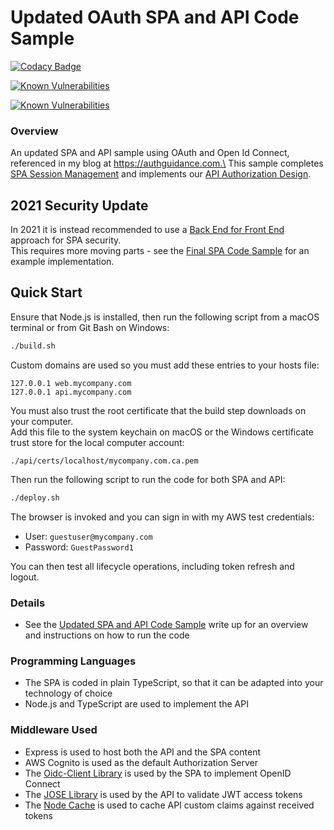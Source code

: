 # Updated OAuth SPA and API Code Sample

[![Codacy Badge](https://app.codacy.com/project/badge/Grade/a36801b67eae4a78ba3d6cd1f55a023f)](https://www.codacy.com/gh/gary-archer/oauth.websample2/dashboard?utm_source=github.com&amp;utm_medium=referral&amp;utm_content=gary-archer/oauth.websample2&amp;utm_campaign=Badge_Grade)

[![Known Vulnerabilities](https://snyk.io/test/github/gary-archer/oauth.websample2/badge.svg?targetFile=spa/package.json)](https://snyk.io/test/github/gary-archer/oauth.websample2?targetFile=spa/package.json)

[![Known Vulnerabilities](https://snyk.io/test/github/gary-archer/oauth.websample2/badge.svg?targetFile=api/package.json)](https://snyk.io/test/github/gary-archer/oauth.websample2?targetFile=api/package.json)

### Overview

An updated SPA and API sample using OAuth and Open Id Connect, referenced in my blog at https://authguidance.com.\
This sample completes [SPA Session Management](https://authguidance.com/2017/10/24/user-sessions-and-token-renewal/) and implements our [API Authorization Design](https://authguidance.com/2017/10/03/api-tokens-claims/).

## 2021 Security Update

In 2021 it is instead recommended to use a [Back End for Front End](/2019/09/09/spa-back-end-for-front-end/) approach for SPA security.\
This requires more moving parts - see the [Final SPA Code Sample](https://github.com/gary-archer/oauth.websample.final) for an example implementation.

## Quick Start

Ensure that Node.js is installed, then run the following script from a macOS terminal or from Git Bash on Windows:

```bash
./build.sh
```

Custom domains are used so you must add these entries to your hosts file:

```
127.0.0.1 web.mycompany.com
127.0.0.1 api.mycompany.com
```

You must also trust the root certificate that the build step downloads on your computer.\
Add this file to the system keychain on macOS or the Windows certificate trust store for the local computer account:

```
./api/certs/localhost/mycompany.com.ca.pem
```

Then run the following script to run the code for both SPA and API:

```bash
./deploy.sh
```

The browser is invoked and you can sign in with my AWS test credentials:

- User: `guestuser@mycompany.com`
- Password: `GuestPassword1`

You can then test all lifecycle operations, including token refresh and logout.

### Details

* See the [Updated SPA and API Code Sample](https://authguidance.com/2017/10/13/improved-spa-code-sample-overview/) write up for an overview and instructions on how to run the code

### Programming Languages

* The SPA is coded in plain TypeScript, so that it can be adapted into your technology of choice
* Node.js and TypeScript are used to implement the API

### Middleware Used

* Express is used to host both the API and the SPA content
* AWS Cognito is used as the default Authorization Server
* The [Oidc-Client Library](https://github.com/IdentityModel/oidc-client-js) is used by the SPA to implement OpenID Connect
* The [JOSE Library](https://github.com/panva/jose) is used by the API to validate JWT access tokens
* The [Node Cache](https://github.com/mpneuried/nodecache) is used to cache API custom claims against received tokens

